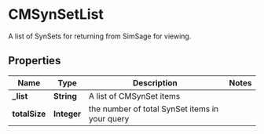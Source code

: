 

# CMSynSetList

A list of SynSets for returning from SimSage for viewing.

## Properties

| Name | Type | Description | Notes |
|------------ | ------------- | ------------- | -------------|
|**_list** | **String** | A list of CMSynSet items |  |
|**totalSize** | **Integer** | the number of total SynSet items in your query |  |




